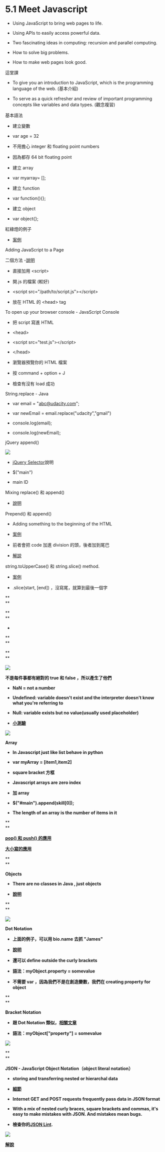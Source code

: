# 5.1 Meet Javascript

* Using JavaScript to bring web pages to life.

* Using APIs to easily access powerful data.

* Two fascinating ideas in computing: recursion and parallel computing.

* How to solve big problems.

* How to make web pages look good.

  


這堂課

* To give you an introduction to JavaScript, which is the programming language of the web. \(基本介紹\)

* To serve as a quick refresher and review of important programming concepts like variables and data types. \(觀念複習\)

  


基本語法

* 建立變數

* var age = 32

* 不用擔心 integer 和 floating point numbers

* 因為都存 64 bit floating point

* 建立 array

* var myarray= \[\];

* 建立 function

* var function\(\){};

* 建立 object

* var object{};

  


  


紅綠燈的例子

* [案例](https://www.udacity.com/course/viewer#!/c-nd000/l-4128098911/m-4066358582)

  


Adding JavaScript to a Page

二個方法 -[說明](https://www.udacity.com/course/viewer#!/c-nd000/l-4128098911/m-4579894139)

* 直接加用 &lt;script&gt;

* 開.js 的檔案 \(較好\)

* &lt;script src="/path/to/script.js"&gt;&lt;/script&gt;

* 放在 HTML 的 &lt;head&gt; tag

  


To open up your browser console - JavaScript Console

* 把 script 寫進 HTML

* &lt;head&gt;

* &lt;script src="test.js"&gt;&lt;/script&gt;

* &lt;/head&gt;

* 瀏覽器預覽你的 HTML 檔案

* 按 command + option + J

* 檢查有沒有 load 成功

  


String.replace - Java

* var email = "abc@udacity.com";

* var newEmail = email.replace\("udacity","gmail"\)

* console.log\(email\);

* console.log\(newEmail\);



  


jQuery append\(\)

![](https://lh6.googleusercontent.com/Ppfv0pfMXQzpVHys73FmzhHSMlcXEr483zQGqQowiImjpsr6JoyGAZTLLWfWoEfq2lDfvoTQx4SPGnI6TCxkP0CEE2C1CgQk0xUPXT9cCXLLhc2fzcEvSgq6G5mTgplCV4v_AUuq)

* [jQuery Selector](http://www.w3schools.com/jquery/jquery_ref_selectors.asp)說明

* $\("main"\)

* main ID

Mixing replace\(\) 和 append\(\)

* [說明](https://www.udacity.com/course/viewer#!/c-nd000/l-4128098911/m-1916748790)

  


Prepend\(\) 和 append\(\)

* Adding something to the beginning of the HTML

* [案例](https://www.udacity.com/course/viewer#!/c-nd000/l-4128098911/e-1941688582/m-1932168585)

* 前者會把 code 加進 division 的頭，後者加到尾巴

* [解說](https://www.udacity.com/course/viewer#!/c-nd000/l-4128098911/e-1941688582/m-1929528625)

  


string.toUpperCase\(\) 和 string.slice\(\) method.

* [案例](https://www.udacity.com/course/viewer#!/c-nd000/l-4128098911/e-2885918558/m-2857248576)

* .slice\(start, \[end\]\) ，沒寫尾，就算到最後一個字

**  
**

**  
**

* 
**  
**

**  
**

![](https://lh5.googleusercontent.com/mpF-X0QeqQiWcSpzHZQ8YRu5JXs2vLELkugHLwb3-4T-H-ui5ucFQPfQFTnO3xU067amPzehGFdpEMm6IsHAW7KGAIth2x8UruAmOFuDOi44Urei3FvKoXSAHAtsF5oY2KQlB5UE)

**不是每件事都有絕對的 true 和 false ，所以產生了他們**

* **NaN = not a number**

* **Undefined: variable doesn't exist and the interpreter doesn't know what you're referring to**

* **Null: variable exists but no value\(usually used placeholder\)**

* [**小測驗**](https://www.udacity.com/course/viewer#!/c-nd000/l-4128098911/e-1936658586/m-2253748563)

[![](https://lh4.googleusercontent.com/7Tvtlkm09qomklRB4AeyIrjUSnr1dHDh8NibDJv-tttrpM3dLB8e9DZKn7q-gYQQmABpFP4Z9HfRd62YkZQnt5dxse763rfUoM4GuQ5WQFu4lDB4C-InfPtymkldeFS3iKSg2EuY)](https://www.udacity.com/course/viewer#!/c-nd000/l-4128098911/e-1936658586/m-2253748563)

**Array**

* **In Javascript just like list behave in python**

* **var myArray = \[item1,item2\]**

* **square bracket 方框**

* **Javascript arrays are zero index**

* **加 array**

* **$\("\#main"\).append\(skill\[0\]\);**

* **The length of an array is the number of items in it**

**  
**

[**pop\(\) 和 push\(\) 的應用**](https://www.udacity.com/course/viewer#!/c-nd000/l-4128098911/e-2864068546/m-2872888538)

[**大小寫的應用**](https://www.udacity.com/course/viewer#!/c-nd000/l-4128098911/e-2325218536/m-2316138537)

**  
**

**Objects**

* **There are no classes in Java , just objects**

* [**說明**](https://www.udacity.com/course/viewer#!/c-nd000/l-4128098911/m-1953578553)

**  
**

[![](https://lh6.googleusercontent.com/7a3CfROkfqBGjjVz7DhbQ0Xo8bhmPHR0z_IUVTpvFW5MV-jPrewLsp4ReXdcVo92G1cde2jGblpsZo7GLceYC8i8Oi5fc8G0_0hRd9wrKuQceTqfND6EKQtfbcfjYCToUo4OMddF)](https://www.udacity.com/course/viewer#!/c-nd000/l-4128098911/m-1953578553)

**Dot Notation**

* **上面的例子，可以用 bio.name 去抓 "James"**

* [**說明**](https://www.udacity.com/course/viewer#!/c-nd000/l-4128098911/m-1925408565)

* **還可以 define outside the curly brackets**

* **語法：myObject.property = somevalue**

* **不需要 var ，因為我們不是在創造變數，我們在 creating property for object**

**  
**

**Bracket Notation**

* **跟 Dot Notation 類似，**[**相關文章**](http://www.dev-archive.net/articles/js-dot-notation/)

* **語法：myObject\["property"\] = somevalue**

![](https://lh4.googleusercontent.com/c6d75snm6-SD_xyxvBhhaAfWLit1vVpXP6E9M95yYAPHq7l80CWTLTqLl9J5RLEuxB5Vzkx6Pp9KUgxAx110gRHK-pPHsAB73MrIAS3Zl_7JEZte85HuuJxA7D5bDQLhccO60Hqn)

**  
**

**JSON - JavaScript Object Notation（object literal notation）**

* **storing and transferring nested or hierarchal data**

* [**細節**](https://www.udacity.com/course/viewer#!/c-nd000/l-4128098911/m-3095768545)

* **Internet GET and POST requests frequently pass data in JSON format**

* **With a mix of nested curly braces, square brackets and commas, it's easy to make mistakes with JSON. And mistakes mean bugs.**

* **檢查你的**[**JSON Lint**](http://jsonlint.com/)**.**

![](https://lh6.googleusercontent.com/SA6h5UNn2BtOzQOxfchRtMyYksUHWeHnXc64GYGHqbQSiEvKhbyi2H0floa2m8xVQCsx9jZ2-Ao6Bv2HYg2HywAU0G1VIkM4PwIgJw7O4plsK4SVXGwK562bvlqjM4w89REe-Blt)

[**解說**](https://www.udacity.com/course/viewer#!/c-nd000/l-4128098911/e-1950678559/m-1936858588)

